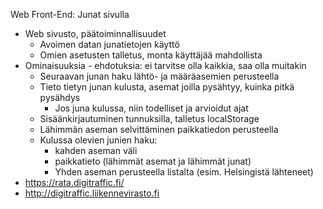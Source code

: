 Web Front-End: Junat sivulla  

* Web sivusto, päätoiminnallisuudet  
  * Avoimen datan junatietojen käyttö  
  * Omien asetusten talletus, monta käyttäjää mahdollista  
* Ominaisuuksia - ehdotuksia: ei tarvitse olla kaikkia, saa olla muitakin  
  * Seuraavan junan haku lähtö- ja määräasemien perusteella  
  * Tieto tietyn junan kulusta, asemat joilla pysähtyy, kuinka pitkä pysähdys  
    * Jos juna kulussa, niin todelliset ja arvioidut ajat  
  * Sisäänkirjautuminen tunnuksilla, talletus localStorage  
  * Lähimmän aseman selvittäminen paikkatiedon perusteella  
  * Kulussa olevien junien haku:  
    * kahden aseman väli  
    * paikkatieto (lähimmät asemat ja lähimmät junat)
    * Yhden aseman perusteella listalta (esim. Helsingistä lähteneet)  
* https://rata.digitraffic.fi/  
* http://digitraffic.liikennevirasto.fi  
